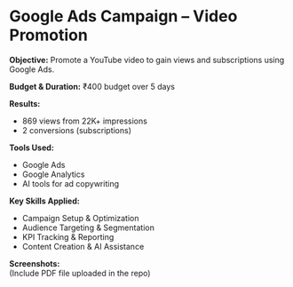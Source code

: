 # Google Ads Campaign – Video Promotion

**Objective:** Promote a YouTube video to gain views and subscriptions using Google Ads.

**Budget & Duration:** ₹400 budget over 5 days

**Results:**
- 869 views from 22K+ impressions
- 2 conversions (subscriptions)
  

**Tools Used:**
- Google Ads
- Google Analytics
- AI tools for ad copywriting

**Key Skills Applied:**
- Campaign Setup & Optimization
- Audience Targeting & Segmentation
- KPI Tracking & Reporting
- Content Creation & AI Assistance

**Screenshots:**  
(Include PDF file uploaded in the repo)
